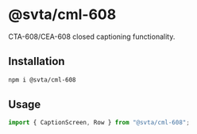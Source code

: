 # @svta/cml-608

CTA-608/CEA-608 closed captioning functionality.

## Installation

```bash
npm i @svta/cml-608
```

## Usage

```typescript
import { CaptionScreen, Row } from "@svta/cml-608";
```

